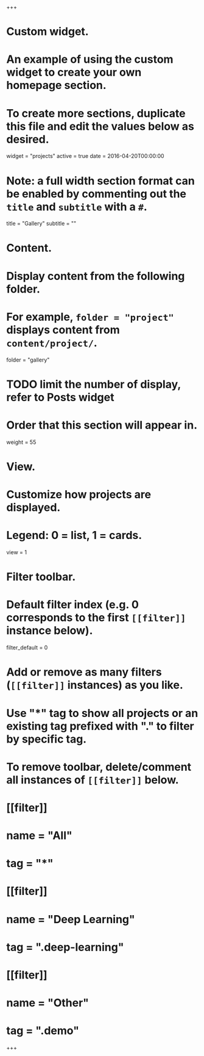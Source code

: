 +++
# Custom widget.
# An example of using the custom widget to create your own homepage section.
# To create more sections, duplicate this file and edit the values below as desired.
widget = "projects"
active = true
date = 2016-04-20T00:00:00

# Note: a full width section format can be enabled by commenting out the `title` and `subtitle` with a `#`.
title = "Gallery"
subtitle = ""

# Content.
# Display content from the following folder.
# For example, `folder = "project"` displays content from `content/project/`.
folder = "gallery"

# TODO limit the number of display, refer to Posts widget

# Order that this section will appear in.
weight = 55

# View.
# Customize how projects are displayed.
# Legend: 0 = list, 1 = cards.
view = 1

# Filter toolbar.

# Default filter index (e.g. 0 corresponds to the first `[[filter]]` instance below).
filter_default = 0

# Add or remove as many filters (`[[filter]]` instances) as you like.
# Use "*" tag to show all projects or an existing tag prefixed with "." to filter by specific tag.
# To remove toolbar, delete/comment all instances of `[[filter]]` below.
# [[filter]]
#   name = "All"
#   tag = "*"
#  
# [[filter]]
#   name = "Deep Learning"
#   tag = ".deep-learning"
#
# [[filter]]
#   name = "Other"
#   tag = ".demo"

+++

